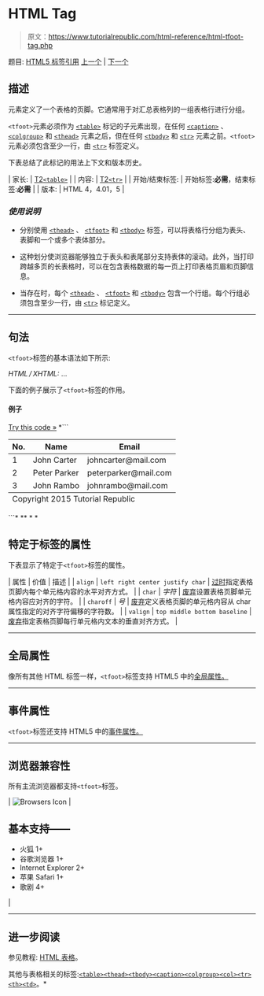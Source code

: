 # HTML Tag

> 原文：<https://www.tutorialrepublic.com/html-reference/html-tfoot-tag.php>

题目: [HTML5 标签引用](html5-tags.php) [上一个](html-textarea-tag.php) | [下一个](html-th-tag.php)

## 描述

元素定义了一个表格的页脚。它通常用于对汇总表格列的一组表格行进行分组。

`<tfoot>`元素必须作为 [`<table>`](html-table-tag.php) 标记的子元素出现，在任何 [`<caption>`](html-caption-tag.php) 、 [`<colgroup>`](html-colgroup-tag.php) 和 [`<thead>`](html-thead-tag.php) 元素之后，但在任何 [`<tbody>`](html-tbody-tag.php) 和 [`<tr>`](html-tr-tag.php) 元素之前。`<tfoot>`元素必须包含至少一行，由 [`<tr>`](html-tr-tag.php) 标签定义。

下表总结了此标记的用法上下文和版本历史。

| 家长: | [T2`<table>`](html-table-tag.php) |
| 内容: | [T2`<tr>`](html-tr-tag.php) |
| 开始/结束标签: | 开始标签:**必需**，结束标签:**必需** |
| 版本: | HTML 4，4.01，5 |

### *使用说明*

*   分别使用 [`<thead>`](html-thead-tag.php) 、 [`<tfoot>`](html-tfoot-tag.php) 和 [`<tbody>`](html-tbody-tag.php) 标签，可以将表格行分组为表头、表脚和一个或多个表体部分。

*   这种划分使浏览器能够独立于表头和表尾部分支持表体的滚动。此外，当打印跨越多页的长表格时，可以在包含表格数据的每一页上打印表格页眉和页脚信息。

*   当存在时，每个 [`<thead>`](html-thead-tag.php) 、 [`<tfoot>`](html-tfoot-tag.php) 和 [`<tbody>`](html-tbody-tag.php) 包含一个行组。每个行组必须包含至少一行，由 [`<tr>`](html-tr-tag.php) 标记定义。

* * *

## 句法

`<tfoot>`标签的基本语法如下所示:

*HTML / XHTML:* <tfoot> ... </tfoot>

下面的例子展示了`<tfoot>`标签的作用。

#### 例子

[Try this code »](../codelab.php?topic=html&file=tfoot-tag "Try this code using online Editor") *```
<table>
    <thead>
        <tr>
            <th>No.</th>
            <th>Name</th>
            <th>Email</th>
        </tr>
    </thead>
    <tfoot>
        <tr>
            <td colspan="3">Copyright   2015 Tutorial Republic</td>
        </tr>
    </tfoot>
    <tbody>
        <tr>
            <td>1</td>
            <td>John Carter</td>
            <td>johncarter@mail.com</td>
        </tr>
        <tr>
            <td>2</td>
            <td>Peter Parker</td>
            <td>peterparker@mail.com</td>
        </tr>
        <tr>
            <td>3</td>
            <td>John Rambo</td>
            <td>johnrambo@mail.com</td>
        </tr>
    </tbody>
</table>
```*  ** * *

## 特定于标签的属性

下表显示了特定于`<tfoot>`标签的属性。

| 属性 | 价值 | 描述 |
| `align` | `left
right
center
justify
char` | [过时](../definitions.php#obsolete "Not supported in HTML5")指定表格页脚内每个单元格内容的水平对齐方式。 |
| `char` | *字符* | [废弃](../definitions.php#obsolete "Not supported in HTML5")设置表格页脚单元格内容应对齐的字符。 |
| `charoff` | *号* | [废弃](../definitions.php#obsolete "Not supported in HTML5")定义表格页脚的单元格内容从 char 属性指定的对齐字符偏移的字符数。 |
| `valign` | `top
middle
bottom
baseline` | [废弃](../definitions.php#obsolete "Not supported in HTML5")指定表格页脚每行单元格内文本的垂直对齐方式。 |

* * *

## 全局属性

像所有其他 HTML 标签一样，`<tfoot>`标签支持 HTML5 中的[全局属性。](html5-global-attributes.php)

* * *

## 事件属性

`<tfoot>`标签还支持 HTML5 中的[事件属性。](html5-event-attributes.php)

* * *

## 浏览器兼容性

所有主流浏览器都支持`<tfoot>`标签。

| ![Browsers Icon](img/e9331123c77668c1832e541c2fca1002.png) | 

## 基本支持——

*   火狐 1+
*   谷歌浏览器 1+
*   Internet Explorer 2+
*   苹果 Safari 1+
*   歌剧 4+

 |

* * *

## 进一步阅读

参见教程: [HTML 表格](../html-tutorial/html-tables.php)。

其他与表格相关的标签:[`<table>`](html-table-tag.php)[`<thead>`](html-thead-tag.php)[`<tbody>`](html-tbody-tag.php)[`<caption>`](html-caption-tag.php)[`<colgroup>`](html-colgroup-tag.php)[`<col>`](html-col-tag.php)[`<tr>`](html-tr-tag.php)[`<th>`](html-th-tag.php)[`<td>`](html-td-tag.php)。*